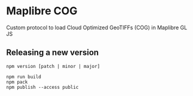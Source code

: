 # Maplibre COG

Custom protocol to load Cloud Optimized GeoTIFFs (COG) in Maplibre GL JS

## Releasing a new version

```
npm version [patch | minor | major]

npm run build
npm pack
npm publish --access public
```
